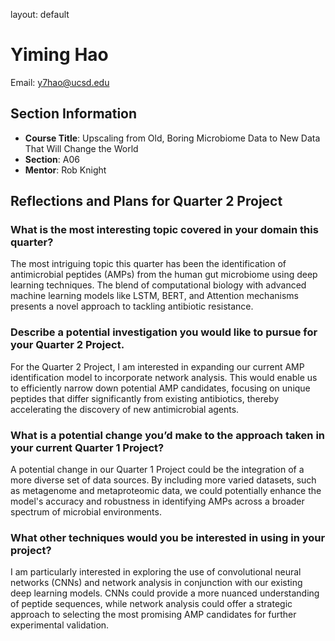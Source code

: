 layout: default
# Yiming Hao

Email: [y7hao@ucsd.edu](mailto:y7hao@ucsd.edu)

## Section Information

- **Course Title**: Upscaling from Old, Boring Microbiome Data to New Data That Will Change the World
- **Section**: A06
- **Mentor**: Rob Knight

## Reflections and Plans for Quarter 2 Project

### What is the most interesting topic covered in your domain this quarter?
The most intriguing topic this quarter has been the identification of antimicrobial peptides (AMPs) from the human gut microbiome using deep learning techniques. The blend of computational biology with advanced machine learning models like LSTM, BERT, and Attention mechanisms presents a novel approach to tackling antibiotic resistance.

### Describe a potential investigation you would like to pursue for your Quarter 2 Project.
For the Quarter 2 Project, I am interested in expanding our current AMP identification model to incorporate network analysis. This would enable us to efficiently narrow down potential AMP candidates, focusing on unique peptides that differ significantly from existing antibiotics, thereby accelerating the discovery of new antimicrobial agents.

### What is a potential change you’d make to the approach taken in your current Quarter 1 Project?
A potential change in our Quarter 1 Project could be the integration of a more diverse set of data sources. By including more varied datasets, such as metagenome and metaproteomic data, we could potentially enhance the model's accuracy and robustness in identifying AMPs across a broader spectrum of microbial environments.

### What other techniques would you be interested in using in your project?
I am particularly interested in exploring the use of convolutional neural networks (CNNs) and network analysis in conjunction with our existing deep learning models. CNNs could provide a more nuanced understanding of peptide sequences, while network analysis could offer a strategic approach to selecting the most promising AMP candidates for further experimental validation.
